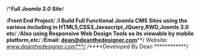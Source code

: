  /**********Full Joomla 3.0 Site*********/
 
 /****Front End Project****/ 
/****I Build Full Functional Joomla CMS Sites using the various including in HTML5,CSS3,Javascript,JQuery,RWD,Joomls 3.0 etc****/
/****Also using Responsive Web Design Tools so its viewable by mobile platform,etc****/
 /****Email: dean@deanthedesigner.com******/ 
 Website: www.deanthedesigner.com***/
 /****Developed By Dean ************/
